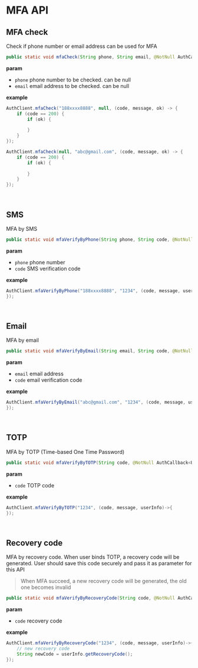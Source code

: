 # MFA API

<LastUpdated/>

## MFA check

Check if phone number or email address can be used for MFA

```java
public static void mfaCheck(String phone, String email, @NotNull AuthCallback<JSONObject> callback)
```

**param**

* `phone` phone number to be checked. can be null
* `email` email address to be checked. can be null

**example**

```java
AuthClient.mfaCheck("188xxxx8888", null, (code, message, ok) -> {
    if (code == 200) {
        if (ok) {
            
        }
    }
});

AuthClient.mfaCheck(null, "abc@gmail.com", (code, message, ok) -> {
    if (code == 200) {
        if (ok) {
            
        }
    }
});
```

<br>

## SMS

MFA by SMS

```java
public static void mfaVerifyByPhone(String phone, String code, @NotNull AuthCallback<UserInfo> callback)
```

**param**

* `phone` phone number
* `code` SMS verification code

**example**

```java
AuthClient.mfaVerifyByPhone("188xxxx8888", "1234", (code, message, userInfo)->{
});
```

<br>

## Email

MFA by email

```java
public static void mfaVerifyByEmail(String email, String code, @NotNull AuthCallback<UserInfo> callback)
```

**param**

* `email` email address
* `code` email verification code

**example**

```java
AuthClient.mfaVerifyByEmail("abc@gmail.com", "1234", (code, message, userInfo)->{
});
```

<br>

## TOTP

MFA by TOTP (Time-based One Time Password)

```java
public static void mfaVerifyByTOTP(String code, @NotNull AuthCallback<UserInfo> callback)
```

**param**

* `code` TOTP code

**example**

```java
AuthClient.mfaVerifyByTOTP("1234", (code, message, userInfo)->{
});
```

<br>

## Recovery code

MFA by recovery code. When user binds TOTP, a recovery code will be generated. User should save this code securely and pass it as parameter for this API

>When MFA succeed, a new recovery code will be generated, the old one becomes invalid

```java
public static void mfaVerifyByRecoveryCode(String code, @NotNull AuthCallback<UserInfo> callback)
```

**param**

* `code` recovery code

**example**

```java
AuthClient.mfaVerifyByRecoveryCode("1234", (code, message, userInfo)->{
    // new recovery code
    String newCode = userInfo.getRecoveryCode();
});
```

<br>
